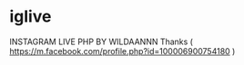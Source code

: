 # iglive
INSTAGRAM LIVE PHP BY WILDAANNN
Thanks ( https://m.facebook.com/profile.php?id=100006900754180 )

